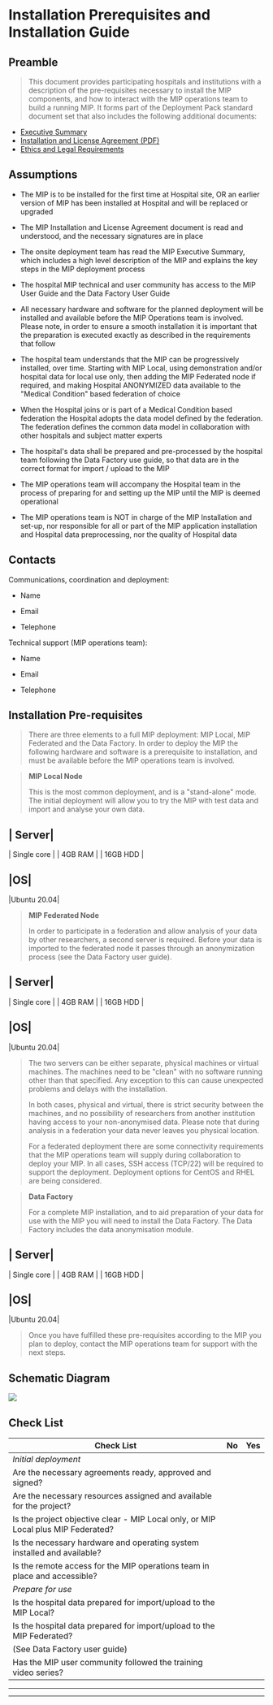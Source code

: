 # Installation Prerequisites and Installation Guide

Preamble
--------

> This document provides participating hospitals and institutions with a
> description of the pre-requisites necessary to install the MIP
> components, and how to interact with the MIP operations team to build
> a running MIP. It forms part of the Deployment Pack standard document
> set that also includes the following additional documents:

-   [Executive Summary](./deployment-pack/executive-summary.md)
-   [Installation and License Agreement (PDF)](./docs/MIP_Installation_and_License_Agreement_-_V02.10_210c5d6538.pdf)
-   [Ethics and Legal Requirements](./deployment-pack/ethics-legal.md)

Assumptions
-----------

-   The MIP is to be installed for the first time at Hospital site, OR
    an earlier version of MIP has been installed at Hospital and will be
    replaced or upgraded

-   The MIP Installation and License Agreement document is read and
    understood, and the necessary signatures are in place

-   The onsite deployment team has read the MIP Executive Summary, which
    includes a high level description of the MIP and explains the key
    steps in the MIP deployment process

-   The hospital MIP technical and user community has access to the MIP
    User Guide and the Data Factory User Guide

-   All necessary hardware and software for the planned deployment will
    be installed and available before the MIP Operations team is
    involved. Please note, in order to ensure a smooth installation it
    is important that the preparation is executed exactly as described
    in the requirements that follow

-   The hospital team understands that the MIP can be progressively
    installed, over time. Starting with MIP Local, using demonstration
    and/or hospital data for local use only, then adding the MIP
    Federated node if required, and making Hospital ANONYMIZED data
    available to the "Medical Condition" based federation of choice

-   When the Hospital joins or is part of a Medical Condition based
    federation the Hospital adopts the data model defined by the
    federation. The federation defines the common data model in
    collaboration with other hospitals and subject matter experts

-   The hospital's data shall be prepared and pre-processed by the
    hospital team following the Data Factory use guide, so that data are
    in the correct format for import / upload to the MIP

-   The MIP operations team will accompany the Hospital team in the
    process of preparing for and setting up the MIP until the MIP is
    deemed operational

-   The MIP operations team is NOT in charge of the MIP Installation and
    set-up, nor responsible for all or part of the MIP application
    installation and Hospital data preprocessing, nor the quality of
    Hospital data

Contacts
--------

Communications, coordination and deployment:

-   Name

-   Email

-   Telephone


Technical support (MIP operations team):

-   Name

-   Email

-   Telephone

Installation Pre-requisites
---------------------------

> There are three elements to a full MIP deployment: MIP Local, MIP
> Federated and the Data Factory. In order to deploy the MIP the
> following hardware and software is a prerequisite to installation, and
> must be available before the MIP operations team is involved.



> **MIP Local Node**
>
> This is the most common deployment, and is a "stand-alone" mode. The
> initial deployment will allow you to try the MIP with test data and
> import and analyse your own data.

| Server|
--------
| Single core |
| 4GB RAM |
| 16GB HDD |

|OS|
----
|Ubuntu 20.04|

> **MIP Federated Node**
>
> In order to participate in a federation and allow analysis of your
> data by other researchers, a second server is required. Before your
> data is imported to the federated node it passes through an
> anonymization process (see the Data Factory user guide).

| Server|
--------
| Single core |
| 4GB RAM |
| 16GB HDD |

|OS|
----
|Ubuntu 20.04|

> The two servers can be either separate, physical machines or virtual
> machines. The machines need to be "clean" with no software running
> other than that specified. Any exception to this can cause unexpected
> problems and delays with the installation.
>
> In both cases, physical and virtual, there is strict security between
> the machines, and no possibility of researchers from another
> institution having access to your non-anonymised data. Please note
> that during analysis in a federation your data never leaves you
> physical location.
>
>  
>
> For a federated deployment there are some connectivity requirements
> that the MIP operations team will supply during collaboration to
> deploy your MIP. In all cases, SSH access (TCP/22) will be required to
> support the deployment. Deployment options for CentOS and RHEL are
> being considered.
>
>  

> **Data Factory**
>
> For a complete MIP installation, and to aid preparation of your data
> for use with the MIP you will need to install the Data Factory. The
> Data Factory includes the data anonymisation module.

| Server|
--------
| Single core |
| 4GB RAM |
| 16GB HDD |

|OS|
----
|Ubuntu 20.04|

> Once you have fulfilled these pre-requisites according to the MIP you
> plan to deploy, contact the MIP operations team for support with the
> next steps.

Schematic Diagram
-----------------

![](media/image5.png)

Check List
----------

| Check List                                                                        | No | Yes |
|-----------------------------------------------------------------------------------|----|-----|
| *Initial deployment*                                                           |    |     |
| Are the necessary agreements ready, approved and signed?                          |    |     |
| Are the necessary resources assigned and available for the project?               |    |     |
| Is the project objective clear \- MIP Local only, or MIP Local plus MIP Federated? |    |     |
| Is the necessary hardware and operating system installed and available?           |    |     |
| Is the remote access for the MIP operations team in place and accessible?         |    |     |
| *Prepare for use*                                                             |   |    |
| Is the hospital data prepared for import/upload to the MIP Local?                 |    |     |
| Is the hospital data prepared for import/upload to the MIP Federated?             |    |     |
| (See Data Factory user guide)                                                     |    |     |
| Has the MIP user community followed the training video series?                    |    |     |

***

***